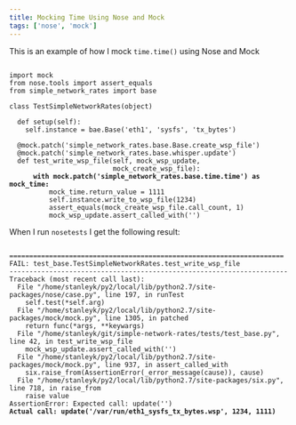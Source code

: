 ```yaml
---
title: Mocking Time Using Nose and Mock
tags: ['nose', 'mock']
---
```


This is an example of how I mock `time.time()` using Nose and Mock

<pre><code>
import mock
from nose.tools import assert_equals
from simple_network_rates import base

class TestSimpleNetworkRates(object)

  def setup(self):
    self.instance = bae.Base('eth1', 'sysfs', 'tx_bytes')

  @mock.patch('simple_network_rates.base.Base.create_wsp_file')
  @mock.patch('simple_network_rates.base.whisper.update')
  def test_write_wsp_file(self, mock_wsp_update,
                          mock_create_wsp_file):
      <strong>with mock.patch('simple_network_rates.base.time.time') as mock_time:</strong>
          mock_time.return_value = 1111
          self.instance.write_to_wsp_file(1234)
          assert_equals(mock_create_wsp_file.call_count, 1)
          mock_wsp_update.assert_called_with('')
</code></pre>

When I run `nosetests` I get the following result:

<pre><code>
=====================================================================
FAIL: test_base.TestSimpleNetworkRates.test_write_wsp_file
----------------------------------------------------------------------
Traceback (most recent call last):
  File "/home/stanleyk/py2/local/lib/python2.7/site-packages/nose/case.py", line 197, in runTest
    self.test(*self.arg)
  File "/home/stanleyk/py2/local/lib/python2.7/site-packages/mock/mock.py", line 1305, in patched
    return func(*args, **keywargs)
  File "/home/stanleyk/git/simple-network-rates/tests/test_base.py", line 42, in test_write_wsp_file
    mock_wsp_update.assert_called_with('')
  File "/home/stanleyk/py2/local/lib/python2.7/site-packages/mock/mock.py", line 937, in assert_called_with
    six.raise_from(AssertionError(_error_message(cause)), cause)
  File "/home/stanleyk/py2/local/lib/python2.7/site-packages/six.py", line 718, in raise_from
    raise value
AssertionError: Expected call: update('')
<strong>Actual call: update('/var/run/eth1_sysfs_tx_bytes.wsp', 1234, 1111)</strong>
</code></pre>
